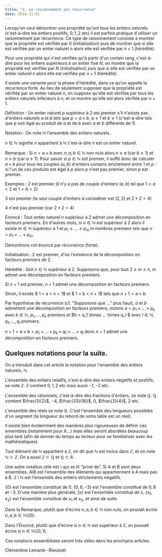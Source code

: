 ```yaml
---
title: "2. Le raisonnement par récurrence"
date: 2016-11-01
---
```


Lorsqu'on veut démontrer une propriété qu'ont tous les entiers naturels (c'est-à-dire les entiers positifs, $0, 1, 2$ etc) il est parfois pratique d'utiliser un raisonnement par récurrence. Ce type de raisonnement consiste à montrer que la propriété est vérifiée par $0$ (initialisation) puis de montrer que si elle est vérifiée par un entier naturel $n$ alors elle est vérifiée par $n + 1$ (hérédité). 

Pour une propriété qui n'est vérifiée qu'à partir d'un certain rang, c'est-à-dire pour les entiers supérieurs à un entier fixé $N$, on montre que la propriété est vérifiée par $N$ (initialisation) puis que si elle est vérifiée par un entier naturel $n$ alors elle est vérifiée par $n + 1$ (hérédité).

Il existe une variante pour la phase d'hérédité, dans ce qu'on appelle la récurrence forte. Au lieu de seulement supposer que la propriété est vérifiée par un entier naturel $n$, on suppose qu'elle est vérifiée par tous les entiers naturels inférieurs à $n$, et on montre qu'elle est alors vérifiée par $n + 1$.

Définition : Un entier naturel $p$ supérieur à $2$ est premier s'il n'existe pas d'entiers naturels $a$ et $b$ tels que $p = a\times b$, $a \neq 1$ et $b \neq 1$ (c'est-à-dire tels que $p$ soit égal au produit de $a$ et de $b$ avec $a$ et $b$ différents de $1$).

Notation : On note $\mathbb{N}$ l'ensemble des entiers naturels.

$n \in \mathbb{N}$ signifie $n$ appartient à $\mathbb{N}$ c'est-à-dire $n$ est un entier naturel.

Remarque : Si $n = a\times b$ avec $n,a,b \in \mathbb{N}$ non nuls alors $n \geq a$ (car $b \geq 1$) et $n \geq b$ (car $a \geq 1$). Pour savoir si $p \in \mathbb{N}$ est premier, il suffit donc de calculer $a\times b$ pour tous les couples $(a,b)$ d'entiers compris strictement entre $1$ et $p$ : si l'un de ces produits est égal à $p$ alors $p$ n'est pas premier, sinon $p$ est premier.

Exemples : $2$ est premier (il n'y a pas de couple d'entiers $(a,b)$ tel que $1<a<2$ et $1<b<2$)

$3$ est premier (le seul couple d'entiers à considérer est $(2,2)$ et $2 \times 2 = 4$)

$4$ n'est pas premier (car $2 \times 2 = 4$)

Énoncé : Tout entier naturel $n$ supérieur à $2$ admet une décomposition en facteurs premiers. En d'autres mots, si $n \in \mathbb{N}$ est supérieur à $2$ alors il existe $m \in \mathbb{N}$ supérieur à $1$ et $p_1 \leq ... \leq p_m$ $m$ nombres premiers tels que $n = p_1 \times ... \times p_m$.

Démontrons cet énoncé par récurrence (forte).

Initialisation : $2$ est premier, d'où l'existence de la décomposition en facteurs premiers de $2$.

Hérédité : Soit $n \in \mathbb{N}$ supérieur à $2$. Supposons que, pour tout $2 \leq m \leq n$, $m$ admet une décomposition en facteurs premiers.

Si $n + 1$ est premier, $n + 1$ admet une décompositon en facteurs premiers.

Sinon, il existe $ 1 < a < n + 1$ et $ 1 < b < n + 1$ tels que $n + 1 = a \times b$.

Par hypothèse de récurrence (cf. "Supposons que ..." plus haut), $a$ et $b$ admettent une décomposition en facteurs premiers, notons $a = p_1 \times ... \times p_k$ avec $k \in \mathbb{N}$, $p_1, ..., p_k$ premiers et $b = q_1 \times ... \times q_l $ avec $l \in \mathbb{N}$, $q_1, ..., q_l$ premiers.

$n + 1 = a \times b = p_1 \times ... \times p_k \times q_1 \times ... \times q_l$ donc $n + 1$ admet une décomposition en facteurs premiers.

## Quelques notations pour la suite. ##

On a introduit dans cet article la notation pour l'ensemble des entiers naturels, $\mathbb{N}$.

L'ensemble des entiers relatifs, c'est-à-dire des entiers négatifs et positifs, se note $\mathbb{Z}$. $\mathbb{Z}$ contient $0, 1, 2$ etc mais aussi $-1, -2$ etc.

L'ensemble des rationnels, c'est-à-dire des fractions d'entiers, se note $\mathbb{Q}$. $\mathbb{Q}$ contient $\frac{1}{2}$, $-4$, $\frac{33}{16}$, $0$, $\frac{3}{4}$, $2$ etc.

L'ensemble des réels se note $\mathbb{R}$. C'est l'ensemble des longueurs possibles d'un segment (la longueur du rebord de votre table est un réel).

Il existe bien évidemment des manières plus rigoureuses de définir ces ensembles (notamment pour $\mathbb{R}$...) mais elles seront abordées beaucoup plus tard (afin de donner du temps au lecteur pour se familiariser avec les mathématiques).

Tout élément de $\mathbb{N}$ appartient à $\mathbb{Z}$, on dit que $\mathbb{N}$ est inclus dans $\mathbb{Z}$, et on note $\mathbb{N} \subset \mathbb{Z}$. On a aussi $\mathbb{Z} \subset \mathbb{Q}$ et $\mathbb{Q} \subset \mathbb{R}$.

Une autre notation utile est $\setminus$ qui se lit "privé de". Si A et B sont deux ensembles, A$\setminus$B est l'ensemble des éléments qui appartiennent à A mais pas à B. $\mathbb{Z} \setminus \mathbb{N}$ est l'ensemble des entiers strictements négatifs.

{$0$} est l'ensemble constitué de $0$. {$0, 8, -3$} est l'ensemble constitué de $0, 8$ et $-3$. D'une manière plus générale, {$x$} est l'ensemble constitué de $x$, {$x_1, x_2$} est l'ensemble constitué de $x_1$ et $x_2$, et ainsi de suite.

Dans la Remarque, plutôt que d'écrire $n,a,b \in \mathbb{N}$ non nuls, on pouvait écrire $n,a,b \in \mathbb{N}\setminus${$0$}.

Dans l'Énoncé, plutôt que d'écrire si $n \in \mathbb{N}$ est supérieur à $2$, on pouvait écrire si $n \in \mathbb{N}\setminus${$0, 1$}.

Ces notations ensemblistes seront très utiles dans les prochains articles.

Clémentine Lemarié--Rieusset
